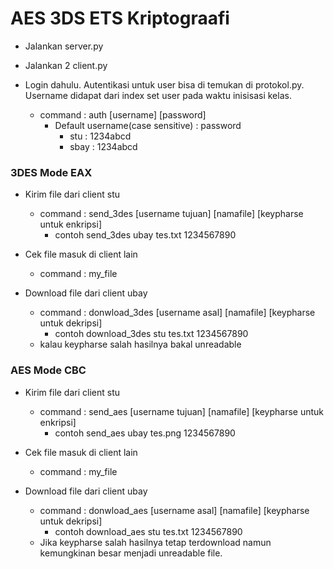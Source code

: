 # AES 3DS ETS Kriptograafi

- Jalankan server.py

- Jalankan 2 client.py

- Login dahulu. Autentikasi untuk user bisa di temukan di protokol.py. Username didapat dari index set user pada waktu inisisasi kelas.
  - command : auth [username] [password]
    - Default username(case sensitive) : password
      - stu : 1234abcd
      - sbay : 1234abcd
  

### 3DES Mode EAX

- Kirim file dari client stu
  - command : send_3des [username tujuan] [namafile] [keypharse untuk enkripsi]
    - contoh send_3des ubay tes.txt 1234567890

- Cek file masuk di client lain
  - command : my_file

- Download file dari client ubay
  - command : donwload_3des [username asal] [namafile] [keypharse untuk dekripsi]
    - contoh download_3des stu tes.txt 1234567890
  - kalau keypharse salah hasilnya bakal unreadable


  
### AES Mode CBC

- Kirim file dari client stu
  - command : send_aes [username tujuan] [namafile] [keypharse untuk enkripsi]
    - contoh send_aes ubay tes.png 1234567890

- Cek file masuk di client lain
  - command : my_file

- Download file dari client ubay
  - command : donwload_aes [username asal] [namafile] [keypharse untuk dekripsi]
    - contoh download_aes stu tes.txt 1234567890
  - Jika keypharse salah hasilnya tetap terdownload namun kemungkinan besar menjadi unreadable file.
